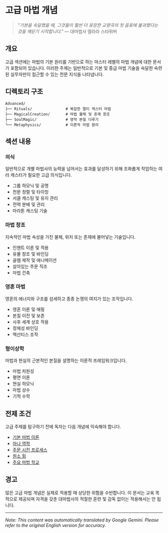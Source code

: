# **고급 마법 개념**

> *"기본을 숙달했을 때, 그것들이 훨씬 더 웅장한 교향곡의 첫 음표에 불과했다는 것을 깨닫기 시작합니다."* — 대마법사 엘라라 스타위버

## 개요

고급 섹션에는 마법의 기본 원리를 기반으로 하는 마스터 레벨의 마법 개념에 대한 문서가 포함되어 있습니다. 이러한 주제는 일반적으로 기본 및 중급 마법 기술을 숙달한 숙련된 실무자만이 접근할 수 있는 전문 지식을 나타냅니다.

## 디렉토리 구조

```
Advanced/
├── Rituals/               # 복잡한 멀티 캐스터 마법
├── MagicalCreation/       # 마법 물체 및 존재 창조
├── SoulMagic/             # 영적 본질 다루기
└── Metaphysics/           # 이론적 마법 원리
```

## 섹션 내용

### 의식

일반적으로 개별 마법사의 능력을 넘어서는 효과를 달성하기 위해 조화롭게 작업하는 여러 캐스터가 필요한 고급 의식입니다.

- 그룹 하모닉 및 공명
- 천문 정렬 및 타이밍
- 서클 캐스팅 및 유지 관리
- 전력 분배 및 관리
- 마라톤 캐스팅 기술

### 마법 창조

지속적인 마법 속성을 가진 물체, 위치 또는 존재에 불어넣는 기술입니다.

- 인챈트 이론 및 적용
- 유물 창조 및 바인딩
- 골렘 제작 및 애니메이션
- 살아있는 주문 직조
- 마법 건축

### 영혼 마법

영혼의 에너지와 구조를 섬세하고 종종 논쟁의 여지가 있는 조작입니다.

- 영혼 이론 및 매핑
- 본질 이전 및 보존
- 사후 세계 상호 작용
- 정체성 바인딩
- 엑산티스 조작

### 형이상학

마법과 현실의 근본적인 본질을 설명하는 이론적 프레임워크입니다.

- 마법 차원성
- 평면 이론
- 현실 하모닉
- 마법 상수
- 기적 수학

## 전제 조건

고급 주제를 탐구하기 전에 독자는 다음 개념에 익숙해야 합니다.

- [기본 마법 이론](/codex/Magics/Core/Magic.md)
- [마나 역학](/codex/Magics/Core/ManaMechanics.md)
- [주문 시전 프로세스](/codex/Magics/Core/MagicCasting.md)
- [원소 힘](/codex/Magics/Elements/ElementalMagic.md)
- [주요 마법 학교](/codex/Magics/Schools/)

## 경고

많은 고급 마법 개념은 실제로 적용할 때 상당한 위험을 수반합니다. 이 문서는 교육 목적으로 제공되며 자격을 갖춘 대마법사의 적절한 훈련 및 감독 없이는 적용해서는 안 됩니다.


---
_Note: This content was automatically translated by Google Gemini. Please refer to the original English version for accuracy._